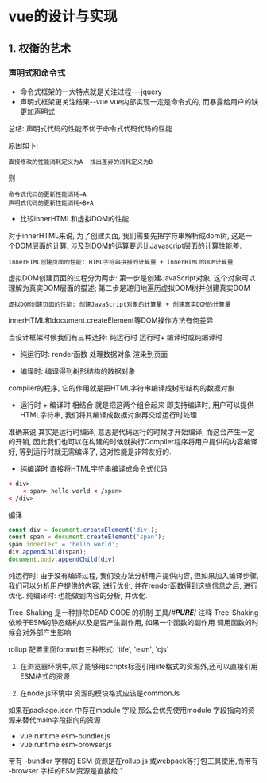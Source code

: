 # vue的设计与实现

## 1. 权衡的艺术

### 声明式和命令式

* 命令式框架的一大特点就是关注过程---jquery
* 声明式框架更关注结果--vue  vue内部实现一定是命令式的, 而暴露给用户的缺更加声明式

总结: 声明式代码的性能不优于命令式代码代码的性能

原因如下:

    直接修改的性能消耗定义为A  找出差异的消耗定义为B

则

    命令式代码的更新性能消耗≈A
    声明式代码的更新性能消耗≈B+A

* 比较innerHTML和虚拟DOM的性能

对于innerHTML来说, 为了创建页面, 我们需要先把字符串解析成dom树, 这是一个DOM层面的计算, 涉及到DOM的运算要远比Javascript层面的计算性能差.

    innerHTML创建页面的性能: HTML字符串拼接的计算量 + innerHTML的DOM计算量

虚拟DOM创建页面的过程分为两步:
第一步是创建JavaScript对象, 这个对象可以理解为真实DOM层面的描述;
第二步是递归地遍历虚拟DOM树并创建真实DOM

    虚拟DOM创建页面的性能: 创建JavaScript对象的计算量 + 创建真实DOM的计算量

innerHTML和document.createElement等DOM操作方法有何差异

当设计框架时候我们有三种选择: 纯运行时 运行时+ 编译时或纯编译时

* 纯运行时: render函数 处理数据对象 渲染到页面

* 编译时: 编译得到树形结构的数据对象

compiler的程序, 它的作用就是把HTML字符串编译成树形结构的数据对象

* 运行时 + 编译时 相结合 就是把这两个组合起来  即支持编译时, 用户可以提供HTML字符串, 我们将其编译成数据对象再交给运行时处理

准确来说 其实是运行时编译, 意思是代码运行的时候才开始编译, 而这会产生一定的开销, 因此我们也可以在构建的时候就执行Compiler程序将用户提供的内容编译好, 等到运行时就无需编译了, 这对性能是非常友好的.

* 纯编译时 直接将HTML字符串编译成命令式代码

```html
< div>
    < span> hello world < /span>
< /div>
```

编译

```js
const div = document.createElement('div');
const span = document.createElement('span');
span.innerText = 'hello world';
div.appendChild(span);
document.body.appendChild(div)
```

纯运行时: 由于没有编译过程, 我们没办法分析用户提供内容, 但如果加入编译步骤, 我们可以分析用户提供的内容, 进行优化, 并在render函数得到这些信息之后, 进行优化.
纯编译时: 也能做到内容的分析, 并优化.

Tree-Shaking 是一种排除DEAD CODE 的机制 工具/*#__PURE__*/ 注释
Tree-Shaking 依赖于ESM的静态结构以及是否产生副作用, 如果一个函数的副作用 调用函数的时候会对外部产生影响

rollup 配置里面format有三种形式: 'iife', 'esm', 'cjs'

1. 在浏览器环境中,除了能够用scripts标签引用iife格式的资源外,还可以直接引用ESM格式的资源

2. 在node.js环境中 资源的模块格式应该是commonJs

如果在package.json 中存在module 字段,那么会优先使用module 字段指向的资源来替代main字段指向的资源

* vue.runtime.esm-bundler.js
* vue.runtime.esm-browser.js

带有 -bundler 字样的 ESM 资源是在rollup.js 或webpack等打包工具使用,而带有 -browser 字样的ESM资源是直接给 "<script type='module'>" 使用的
它们的区别在与__DEV__常量替换为字面量true或者false, 后者将_DEV_常量替换为process.env.NODE_ENV !== 'production' 语句

**使用模板和 JavaScript 对象描述UI有何不同: 使用 JavaScript 对象描述UI更加灵活.**

**而使用 JavaScript 对象描述UI的方式, 其实就是所谓的虚拟DOM**

所以vue.js 除了支持使用模板描述UI外,还支持使用虚拟DOM描述UI.

```vue
import { h} form 'vue'
export default {
    render() {
        return h('h1', { onClick: handler }) //  虚拟DOM  
    }
}

```

这里用到的h函数调用,返回值,就是一个对象, 其作用就是让我们编写虚拟DOM更加轻松

虚拟DOM: 用 JavaScript 对象来描述真实的DOM结构

渲染器的作用就是把虚拟DOM渲染为真实DOM

渲染器render的实现思路:

1.创建元素
2.为元素添加属性和事件
3. 处理children

组件就是一组DOM元素的封装,它可以返回虚拟DOM的函数,也可以是一个对象,但这个对象下必须要有一个函数用来产生组件要渲染的虚拟DOM.

render 函数 要处理 组件
```js
function mountElement(vnode, container){
    const el = document.element(vnode.tag);

    for(const key in vnode.props){
        if(/^on/.test(key)){
            el.addEventListener(
               key.substr(2).toLowerCase(),  // 事件名称 onClick  ---->click
                vnode.props[key]  // 事件处理函数
            )    
        
        };
    }
}
``


编译器的作用就是将模板编译为渲染函数.

对于编译器来说,模板就是一个普通的字符串.

编译器会把模板内容编译成渲染函数并添加到<script>标签块的组件对象上.

对于一个组件来说,它要渲染的内容最终都是通过渲染函数产生的,然后渲染器再把渲染函数返回的虚拟DOM渲染为真实DOM


渲染器在渲染组件时,会先获取组件要渲染的内容,即执行组件的渲染函数并得到返回值,我们称之为subtree,最后在递归地调用渲染器将subtree渲染出来即可.

## 响应系统

响应函数和副作用

指的是会产生副作用的函数

```js
// 用一个全局变量存储被注册的副作用函数
let activeEffect

function effect(fn){
    activeEffect = fn
    // 执行副作用
fn();
};

```

调度执行